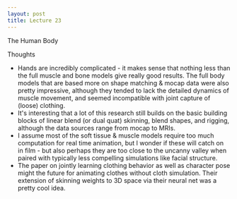 ```yaml
---
layout: post
title: Lecture 23
---
```


The Human Body

Thoughts
- Hands are incredibly complicated - it makes sense that nothing less than the full muscle and bone models give really good results. The full body models that are based more on shape matching & mocap data were also pretty impressive, although they tended to lack the detailed dynamics of muscle movement, and seemed incompatible with joint capture of (loose) clothing. 
- It's interesting that a lot of this research still builds on the basic building blocks of linear blend (or dual quat) skinning, blend shapes, and rigging, although the data sources range from mocap to MRIs. 
- I assume most of the soft tissue & muscle models require too much computation for real time animation, but I wonder if these will catch on in film - but also perhaps they are too close to the uncanny valley when paired with typically less compelling simulations like facial structure.
- The paper on jointly learning clothing behavior as well as character pose might the future for animating clothes without cloth simulation. Their extension of skinning weights to 3D space via their neural net was a pretty cool idea.